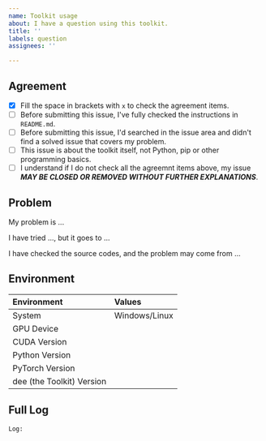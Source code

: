 ```yaml
---
name: Toolkit usage
about: I have a question using this toolkit.
title: ''
labels: question
assignees: ''

---
```


## Agreement

- [x] Fill the space in brackets with `x` to check the agreement items.
- [ ] Before submitting this issue, I've fully checked the instructions in `README.md`.
- [ ] Before submitting this issue, I'd searched in the issue area and didn't find a solved issue that covers my problem.
- [ ] This issue is about the toolkit itself, not Python, pip or other programming basics.
- [ ] I understand if I do not check all the agreemnt items above, my issue ***MAY BE CLOSED OR REMOVED WITHOUT FURTHER EXPLANATIONS***.

## Problem

My problem is ...

I have tried ..., but it goes to ...

I have checked the source codes, and the problem may come from ...

## Environment

| Environment               | Values        |
| :------------------------ | :------------ |
| System                    | Windows/Linux |
| GPU Device                |               |
| CUDA Version              |               |
| Python Version            |               |
| PyTorch Version           |               |
| dee (the Toolkit) Version |               |

## Full Log

```
Log:

```
